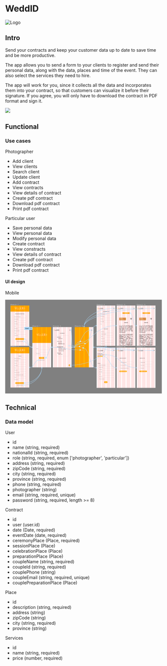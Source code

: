 # WeddID

![Logo](https://raw.githubusercontent.com/amat3/neoland-bootcamp-202301/feature/fullstack/staff/juan-amate/project/app/public/images/logo-web.png)

## Intro

Send your contracts and keep your customer data up to date to save time and be more productive.

The app allows you to send a form to your clients to register and send their personal data, along with the data, places and time of the event. They can also select the services they need to hire.

The app will work for you, since it collects all the data and incorporates them into your contract, so that customers can visualize it before their signature. If you agree, you will only have to download the contract in PDF format and sign it.

![](https://media.giphy.com/media/KSzxFSCApjqOOI1A9q/giphy.gif)

## Functional

### Use cases

Photographer

- Add client
- View clients
- Search client
- Update client
- Add contract
- View contracts
- View details of contract
- Create pdf contract
- Download pdf contract
- Print pdf contract

Particular user

- Save personal data
- View personal data
- Modify personal data
- Create contract
- View constracts
- View details of contract
- Create pdf contract
- Download pdf contract
- Print pdf contract

#### UI design

Mobile

![](./images/Figma.png)

## Technical

### Data model

User

- id
- name (string, required)
- nationalId (string, required)
- role (string, required, enum ['photographer', 'particular'])
- address (string, required)
- zipCode (string, required)
- city (string, required)
- province (string, required)
- phone (string, required)
- photographer (string)
- email (string, required, unique)
- password (string, required, length >= 8)

Contract

- id
- user (user.id)
- date (Date, required)
- eventDate (date, required)
- ceremonyPlace (Place, required)
- sessionPlace (Place)
- celebrationPlace (Place)
- preparationPlace (Place)
- coupleName (string, required)
- coupleId (string, required)
- couplePhone (string)
- coupleEmail (string, required, unique)
- couplePreparationPlace (Place)

Place

- id
- description (string, required)
- address (string)
- zipCode (string)
- city (string, required)
- province (string)

Services

- id
- name (string, required)
- price (number, required)
